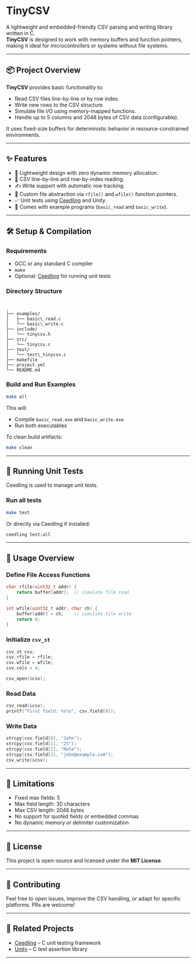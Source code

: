 # TinyCSV

A lightweight and embedded-friendly CSV parsing and writing library written in C.  
**TinyCSV** is designed to work with memory buffers and function pointers, making it ideal for microcontrollers or systems without file systems.

---

## 📦 Project Overview

**TinyCSV** provides basic functionality to:
- Read CSV files line-by-line or by row index.
- Write new rows to the CSV structure.
- Simulate file I/O using memory-mapped functions.
- Handle up to 5 columns and 2048 bytes of CSV data (configurable).

It uses fixed-size buffers for deterministic behavior in resource-constrained environments.

---

## ✨ Features

- 🧵 Lightweight design with zero dynamic memory allocation.
- 📖 CSV line-by-line and row-by-index reading.
- ✍️ Write support with automatic row tracking.
- 🔌 Custom file abstraction via `rfile()` and `wfile()` function pointers.
- ✅ Unit tests using [Ceedling](http://www.throwtheswitch.org/ceedling) and Unity.
- 🧪 Comes with example programs (`basic_read` and `basic_write`).

---

## 🛠️ Setup & Compilation

### Requirements
- GCC or any standard C compiler
- `make`
- Optional: [Ceedling](http://www.throwtheswitch.org/ceedling) for running unit tests

### Directory Structure
```

.
├── examples/
│   ├── basic\_read.c
│   └── basic\_write.c
├── include/
│   └── tinycsv.h
├── src/
│   └── tinycsv.c
├── test/
│   └── test\_tinycsv.c
├── makefile
├── project.yml
└── README.md

````

### Build and Run Examples

```bash
make all
````

This will:

* Compile `basic_read.exe` and `basic_write.exe`
* Run both executables

To clean build artifacts:

```bash
make clean
```

---

## 🧪 Running Unit Tests

Ceedling is used to manage unit tests.

### Run all tests

```bash
make test
```

Or directly via Ceedling if installed:

```bash
ceedling test:all
```

---

## 🧰 Usage Overview

### Define File Access Functions

```c
char rfile(uint32_t addr) {
    return buffer[addr];  // simulate file read
}

int wfile(uint32_t addr, char ch) {
    buffer[addr] = ch;    // simulate file write
    return 0;
}
```

### Initialize `csv_st`

```c
csv_st csv;
csv.rfile = rfile;
csv.wfile = wfile;
csv.cols = 4;

csv_open(&csv);
```

### Read Data

```c
csv_read(&csv);
printf("First field: %s\n", csv.field[0]);
```

### Write Data

```c
strcpy(csv.field[0], "John");
strcpy(csv.field[1], "25");
strcpy(csv.field[2], "Male");
strcpy(csv.field[3], "john@example.com");
csv_write(&csv);
```

---

## 🧱 Limitations

* Fixed max fields: 5
* Max field length: 30 characters
* Max CSV length: 2048 bytes
* No support for quoted fields or embedded commas
* No dynamic memory or delimiter customization

---

## 📜 License

This project is open-source and licensed under the **MIT License**.

---

## 🙌 Contributing

Feel free to open issues, improve the CSV handling, or adapt for specific platforms. PRs are welcome!

---

## 🔗 Related Projects

* [Ceedling](https://github.com/ThrowTheSwitch/Ceedling) – C unit testing framework
* [Unity](https://github.com/ThrowTheSwitch/Unity) – C test assertion library

---
